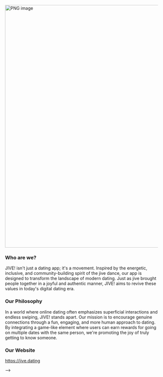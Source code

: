 
<img width="801" alt="PNG image" src="https://github.com/jive-dating/.github/assets/61725820/7bc73285-a9f0-4e50-bdb2-6c3c1ec6f4c5">

### Who are we?

JIVE! isn't just a dating app; it's a movement. Inspired by the energetic, inclusive, and community-building spirit of the jive dance, our app is designed to transform the landscape of modern dating. Just as jive brought people together in a joyful and authentic manner, JIVE! aims to revive these values in today's digital dating era.

### Our Philosophy

In a world where online dating often emphasizes superficial interactions and endless swiping, JIVE! stands apart. Our mission is to encourage genuine connections through a fun, engaging, and more human approach to dating. By integrating a game-like element where users can earn rewards for going on multiple dates with the same person, we're promoting the joy of truly getting to know someone.

### Our Website

https://jive.dating

-->
